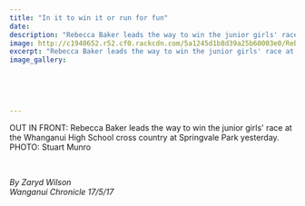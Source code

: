 ```yaml
---
title: "In it to win it or run for fun"
date: 
description: "Rebecca Baker leads the way to win the junior girls' race at the Whanganui High School cross country at Springvale Park yesterday..."
image: http://c1940652.r52.cf0.rackcdn.com/5a1245d1b8d39a25b60003e0/Rebecca-Baker-chron-PHOTO-ONLY-29-June.jpg
excerpt: "Rebecca Baker leads the way to win the junior girls' race at the Whanganui High School cross country at Springvale Park yesterday."
image_gallery:
    
    
    
    
    
---
```


<p>OUT IN FRONT: Rebecca Baker leads the way to win the junior girls' race at the Whanganui High School cross country at Springvale Park yesterday.<br />PHOTO: Stuart Munro<br /><br /></p>
<p><img src=http://c1940652.r52.cf0.rackcdn.com/5926773cb8d39a0a7c0007d3/Wang-Chron-story-17-May.jpg alt="" /></p>
<p><em>By Zaryd Wilson</em><br /><em>Wanganui Chronicle 17/5/17</em></p>

